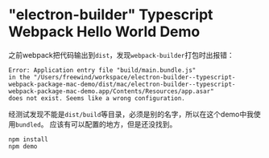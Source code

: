 "electron-builder" Typescript Webpack Hello World Demo
=======================================================

之前webpack把代码输出到`dist`，发现`webpack-builder`打包时出报错：

```
Error: Application entry file "build/main.bundle.js"
in the "/Users/freewind/workspace/electron-builder--typescript-webpack-package-mac-demo/dist/mac/electron-builder--typescript-webpack-package-mac-demo.app/Contents/Resources/app.asar"
does not exist. Seems like a wrong configuration.
```

经测试发现不能是`dist/build`等目录，必须是别的名字，所以在这个demo中我使用`bundled`。
应该有可以配置的地方，但是还没找到。

```
npm install
npm demo
```
